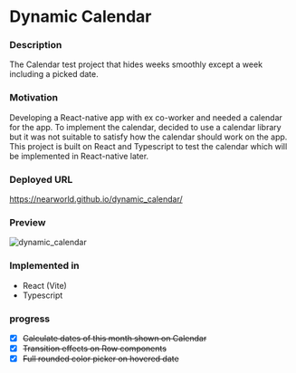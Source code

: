 # Dynamic Calendar

### Description
The Calendar test project that hides weeks smoothly except a week including a picked date.

### Motivation

Developing a React-native app with ex co-worker and needed a calendar for the app. To implement the calendar, decided to use a calendar library but it was not suitable to satisfy how the calendar should work on the app.  This project is built on React and Typescript to test the calendar which will be implemented in React-native later.

### Deployed URL
https://nearworld.github.io/dynamic_calendar/

### Preview

![dynamic_calendar](https://github.com/NEARworld/dynamic_calendar/assets/102969108/5d9d7472-e215-4da9-b5a0-d7cd201e7970)

### Implemented in
- React (Vite)
- Typescript

### progress
- [x] ~~Calculate dates of this month shown on Calendar~~
- [x] ~~Transition effects on Row components~~
- [x] ~~Full rounded color picker on hovered date~~
